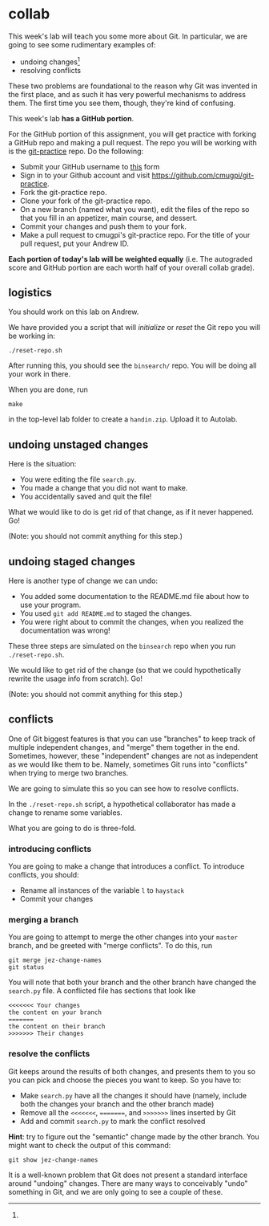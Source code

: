 # collab

This week's lab will teach you some more about Git. In particular, we are going
to see some rudimentary examples of:

- undoing changes[^1]
- resolving conflicts

These two problems are foundational to the reason why Git was invented in the
first place, and as such it has very powerful mechanisms to address them. The
first time you see them, though, they're kind of confusing.

This week's lab **has a GitHub portion**.

For the GitHub portion of this assignment, you will get practice with forking a
GitHub repo and making a pull request. The repo you will be working with is the
[git-practice](https://github.com/cmugpi/git-practice) repo. Do the following:

- Submit your GitHub username to [this](https://forms.gle/Kcs1LRSYvc4QxVpp7) form
- Sign in to your Github account and visit
  <https://github.com/cmugpi/git-practice>.
- Fork the git-practice repo.
- Clone your fork of the git-practice repo.
- On a new branch (named what you want), edit the files of the repo so that you
  fill in an appetizer, main course, and dessert.
- Commit your changes and push them to your fork.
- Make a pull request to cmugpi's git-practice repo. For the title of your pull
  request, put your Andrew ID.

**Each portion of today's lab will be weighted equally** (i.e. The
autograded score and GitHub portion are each worth half of your
overall collab grade).

## logistics

You should work on this lab on Andrew.

We have provided you a script that will _initialize_ or _reset_ the Git repo
you will be working in:

    ./reset-repo.sh

After running this, you should see the `binsearch/` repo. You will be doing all
your work in there.

When you are done, run

    make

in the top-level lab folder to create a `handin.zip`. Upload it to Autolab.


## undoing unstaged changes

Here is the situation:

- You were editing the file `search.py`.
- You made a change that you did not want to make.
- You accidentally saved and quit the file!

What we would like to do is get rid of that change, as if it never happened. Go!

(Note: you should not commit anything for this step.)


## undoing staged changes

Here is another type of change we can undo:

- You added some documentation to the README.md file about how to use your
  program.
- You used `git add README.md` to staged the changes.
- You were right about to commit the changes, when you realized the
  documentation was wrong!

These three steps are simulated on the `binsearch` repo when you run
`./reset-repo.sh`.

We would like to get rid of the change (so that we could hypothetically rewrite the
usage info from scratch). Go!

(Note: you should not commit anything for this step.)


## conflicts

One of Git biggest features is that you can use "branches" to keep track of
multiple independent changes, and "merge" them together in the end. Sometimes,
however, these "independent" changes are not as independent as we would like them to
be. Namely, sometimes Git runs into "conflicts" when trying to merge two
branches.

We are going to simulate this so you can see how to resolve conflicts.

In the `./reset-repo.sh` script, a hypothetical collaborator has made a change
to rename some variables.

What you are going to do is three-fold.

### introducing conflicts

You are going to make a change that introduces a conflict. To introduce
conflicts, you should:

- Rename all instances of the variable `l` to `haystack`
- Commit your changes

### merging a branch

You are going to attempt to merge the other changes into your `master` branch,
and be greeted with "merge conflicts". To do this, run

    git merge jez-change-names
    git status

You will note that both your branch and the other branch have changed the
`search.py` file. A conflicted file has sections that look like

    <<<<<<< Your changes
    the content on your branch
    =======
    the content on their branch
    >>>>>>> Their changes

### resolve the conflicts

Git keeps around the results of both changes, and presents them to you so you
can pick and choose the pieces you want to keep. So you have to:

- Make `search.py` have all the changes it should have (namely, include both the
  changes your branch and the other branch made)
- Remove all the `<<<<<<<`, `=======`, and `>>>>>>>` lines inserted by Git
- Add and commit `search.py` to mark the conflict resolved


__Hint__: try to figure out the "semantic" change made by the other branch. You
might want to check the output of this command:

    git show jez-change-names


[^1]:
  It is a well-known problem that Git does not present a standard interface
  around "undoing" changes. There are many ways to conceivably "undo" something
  in Git, and we are only going to see a couple of these.
